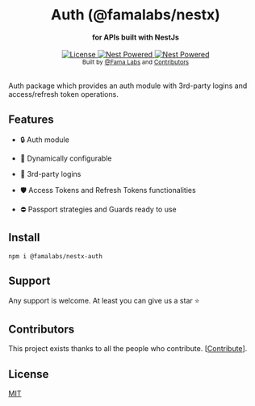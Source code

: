 <div align="center">
  <h1>Auth (@famalabs/nestx)</h1>
</div>
<div align="center">
  <strong>for APIs built with NestJs</strong>
</div>

<br />

<div align="center">
  <a href="https://github.com/famalabs/nestx/LICENSE">
    <img src="https://img.shields.io/badge/License-MIT-yellow.svg" alt="License" />
  </a>
  <a href="https://github.com/nestjs/nest">
    <img src="https://raw.githubusercontent.com/nestjsx/crud/master/img/nest-powered.svg?sanitize=true" alt="Nest Powered" />
  </a>
   <a href="https://lerna.js.org/">
    <img src="https://img.shields.io/badge/maintained%20with-lerna-cc00ff.svg" alt="Nest Powered" />
  </a>

</div>

<div align="center">
  <sub>Built by
  <a href="https://github.com/famalabs">@Fama Labs</a> and
  <a href="https://github.com/famalabs/nestx/graphs/contributors">
    Contributors
  </a>
</div>

<br />

Auth package which provides an auth module with 3rd-party logins and access/refresh token operations.

## Features
- :lock: Auth module

- :wrench: Dynamically configurable

- :link: 3rd-party logins

- :shield: Access Tokens and Refresh Tokens functionalities

- :no_entry: Passport strategies and Guards ready to use


## Install

```shell
npm i @famalabs/nestx-auth
```

## Support

Any support is welcome. At least you can give us a star :star:


## Contributors

This project exists thanks to all the people who contribute. [[Contribute](CONTRIBUTING.md)].


## License

[MIT](LICENSE)